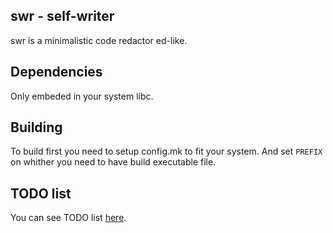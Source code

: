 swr - self-writer
-----------------
swr is a minimalistic code redactor ed-like.


Dependencies
------------
Only embeded in your system libc.


Building
--------
To build first you need to setup config.mk to fit your system.
And set `PREFIX` on whither you need to have build executable file.


TODO list
---------
You can see TODO list [here](https://github.com/adisteyf/swr/blob/main/TODO).


